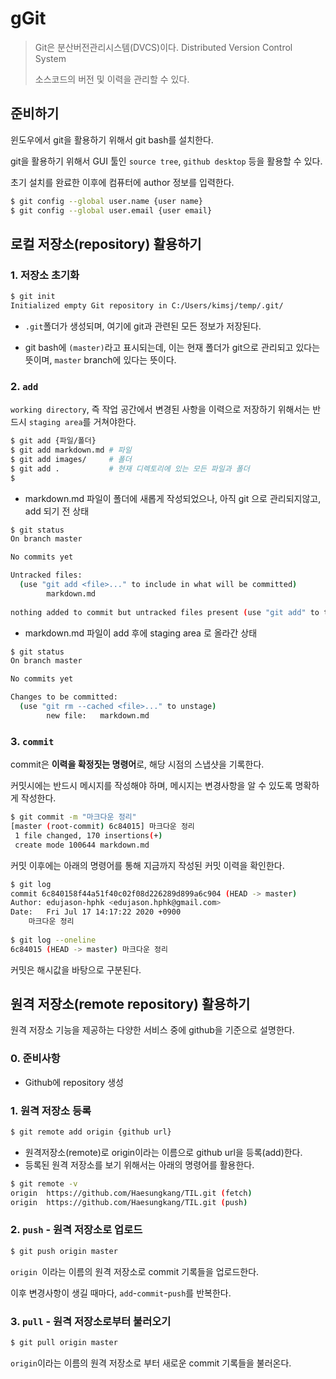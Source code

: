 # gGit

> Git은 분산버전관리시스템(DVCS)이다. Distributed Version Control System
>
> 소스코드의 버전 및 이력을 관리할 수 있다.



## 준비하기

윈도우에서 git을 활용하기 위해서 git bash를 설치한다.

git을 활용하기 위해서 GUI 툴인 `source tree`, `github desktop` 등을 활용할 수 있다.

초기 설치를 완료한 이후에 컴퓨터에 author 정보를 입력한다.

```bash
$ git config --global user.name {user name}
$ git config --global user.email {user email}
```



## 로컬 저장소(repository) 활용하기

### 1. 저장소 초기화

```bash
$ git init
Initialized empty Git repository in C:/Users/kimsj/temp/.git/
```

- `.git`폴더가 생성되며, 여기에 git과 관련된 모든 정보가 저장된다.

- git bash에 `(master)`라고 표시되는데, 이는 현재 폴더가 git으로 관리되고 있다는 뜻이며, `master` branch에 있다는 뜻이다.



### 2. `add`

`working directory`, 즉 작업 공간에서 변경된 사항을 이력으로 저장하기 위해서는 반드시 `staging area`를 거쳐야한다.

```bash
$ git add {파일/폴더}
$ git add markdown.md # 파일
$ git add images/ 	  # 폴더 
$ git add . 		  # 현재 디렉토리에 있는 모든 파일과 폴더
$ 
```

- markdown.md 파일이 폴더에 새롭게 작성되었으나, 아직 git 으로 관리되지않고, add 되기 전 상태 

```bash
$ git status
On branch master

No commits yet

Untracked files:
  (use "git add <file>..." to include in what will be committed)
        markdown.md
        
nothing added to commit but untracked files present (use "git add" to track)
```

- markdown.md 파일이 add 후에 staging area 로 올라간 상태

```bash
$ git status
On branch master

No commits yet

Changes to be committed:
  (use "git rm --cached <file>..." to unstage)
        new file:   markdown.md
```



### 3. `commit`

commit은 **이력을 확정짓는 명령어**로, 해당 시점의 스냅샷을 기록한다.

커밋시에는 반드시 메시지를 작성해야 하며, 메시지는 변경사항을 알 수 있도록 명확하게 작성한다.

```bash
$ git commit -m "마크다운 정리"
[master (root-commit) 6c84015] 마크다운 정리
 1 file changed, 170 insertions(+)
 create mode 100644 markdown.md
```

커밋 이후에는 아래의 명령어를 통해 지금까지 작성된 커밋 이력을 확인한다. 

```bash
$ git log
commit 6c840158f44a51f40c02f08d226289d899a6c904 (HEAD -> master)
Author: edujason-hphk <edujason.hphk@gmail.com>
Date:   Fri Jul 17 14:17:22 2020 +0900
    마크다운 정리
    
$ git log --oneline
6c84015 (HEAD -> master) 마크다운 정리
```

커밋은 해시값을 바탕으로 구분된다.



## 원격 저장소(remote repository) 활용하기

원격 저장소 기능을 제공하는 다양한 서비스 중에 github을 기준으로 설명한다.

### 0. 준비사항

- Github에 repository 생성



### 1. 원격 저장소 등록 

```bash
$ git remote add origin {github url}
```

- 원격저장소(remote)로 origin이라는 이름으로 github url을 등록(add)한다.
- 등록된 원격 저장소를 보기 위해서는 아래의 명령어를 활용한다.

```bash
$ git remote -v
origin  https://github.com/Haesungkang/TIL.git (fetch)
origin  https://github.com/Haesungkang/TIL.git (push)
```



### 2. `push` - 원격 저장소로 업로드

```bash
$ git push origin master 
```

`origin `이라는 이름의 원격 저장소로 commit 기록들을 업로드한다. 

이후 변경사항이 생길 때마다, `add`-`commit`-`push`를 반복한다.



### 3. `pull` - 원격 저장소로부터 불러오기

```bash
$ git pull origin master
```

`origin`이라는 이름의 원격 저장소로 부터 새로운 commit 기록들을 불러온다.





